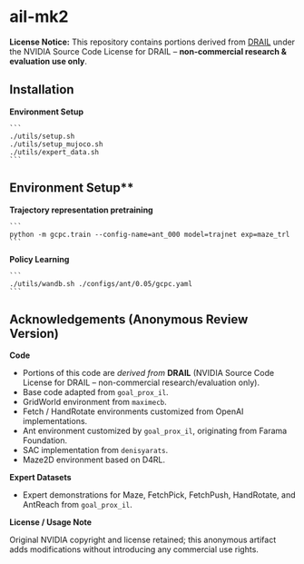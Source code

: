 # ail-mk2
**License Notice:** This repository contains portions derived from [DRAIL](https://github.com/NVlabs/DRAIL?tab=readme-ov-file) under the NVIDIA Source Code License for DRAIL – **non-commercial research & evaluation use only**.

## Installation
**Environment Setup**

    ```
    ./utils/setup.sh
    ./utils/setup_mujoco.sh
    ./utils/expert_data.sh
    ```


## Environment Setup**
**Trajectory representation pretraining**

    ```
    python -m gcpc.train --config-name=ant_000 model=trajnet exp=maze_trl
    ```

**Policy Learning**

    ```
    ./utils/wandb.sh ./configs/ant/0.05/gcpc.yaml
    ```

## Acknowledgements (Anonymous Review Version)

**Code**

- Portions of this code are *derived from* **DRAIL** (NVIDIA Source Code License for DRAIL – non-commercial research/evaluation only).
- Base code adapted from `goal_prox_il`.
- GridWorld environment from `maximecb`.
- Fetch / HandRotate environments customized from OpenAI implementations.
- Ant environment customized by `goal_prox_il`, originating from Farama Foundation.
- SAC implementation from `denisyarats`.
- Maze2D environment based on D4RL.

**Expert Datasets**

- Expert demonstrations for Maze, FetchPick, FetchPush, HandRotate, and AntReach from `goal_prox_il`.

**License / Usage Note**

Original NVIDIA copyright and license retained; this anonymous artifact adds modifications without
introducing any commercial use rights.

